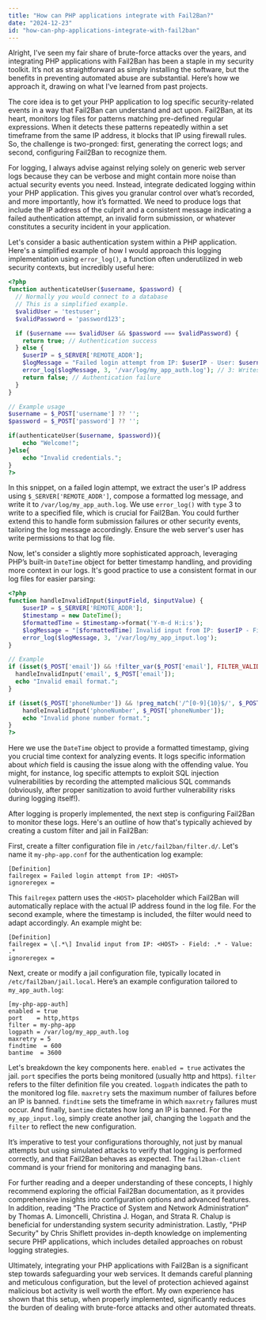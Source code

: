 ```yaml
---
title: "How can PHP applications integrate with Fail2Ban?"
date: "2024-12-23"
id: "how-can-php-applications-integrate-with-fail2ban"
---
```


Alright,  I've seen my fair share of brute-force attacks over the years, and integrating PHP applications with Fail2Ban has been a staple in my security toolkit. It’s not as straightforward as simply installing the software, but the benefits in preventing automated abuse are substantial. Here’s how we approach it, drawing on what I've learned from past projects.

The core idea is to get your PHP application to log specific security-related events in a way that Fail2Ban can understand and act upon. Fail2Ban, at its heart, monitors log files for patterns matching pre-defined regular expressions. When it detects these patterns repeatedly within a set timeframe from the same IP address, it blocks that IP using firewall rules. So, the challenge is two-pronged: first, generating the correct logs; and second, configuring Fail2Ban to recognize them.

For logging, I always advise against relying solely on generic web server logs because they can be verbose and might contain more noise than actual security events you need. Instead, integrate dedicated logging within your PHP application. This gives you granular control over what’s recorded, and more importantly, how it’s formatted. We need to produce logs that include the IP address of the culprit and a consistent message indicating a failed authentication attempt, an invalid form submission, or whatever constitutes a security incident in your application.

Let's consider a basic authentication system within a PHP application. Here's a simplified example of how I would approach this logging implementation using `error_log()`, a function often underutilized in web security contexts, but incredibly useful here:

```php
<?php
function authenticateUser($username, $password) {
  // Normally you would connect to a database
  // This is a simplified example.
  $validUser = 'testuser';
  $validPassword = 'password123';

  if ($username === $validUser && $password === $validPassword) {
    return true; // Authentication success
  } else {
    $userIP = $_SERVER['REMOTE_ADDR'];
    $logMessage = "Failed login attempt from IP: $userIP - User: $username";
    error_log($logMessage, 3, '/var/log/my_app_auth.log'); // 3: Writes to a file
    return false; // Authentication failure
  }
}

// Example usage
$username = $_POST['username'] ?? '';
$password = $_POST['password'] ?? '';

if(authenticateUser($username, $password)){
    echo "Welcome!";
}else{
    echo "Invalid credentials.";
}
?>
```

In this snippet, on a failed login attempt, we extract the user's IP address using `$_SERVER['REMOTE_ADDR']`, compose a formatted log message, and write it to `/var/log/my_app_auth.log`. We use `error_log()` with `type` 3 to write to a specified file, which is crucial for Fail2Ban. You could further extend this to handle form submission failures or other security events, tailoring the log message accordingly. Ensure the web server's user has write permissions to that log file.

Now, let's consider a slightly more sophisticated approach, leveraging PHP’s built-in `DateTime` object for better timestamp handling, and providing more context in our logs. It's good practice to use a consistent format in our log files for easier parsing:

```php
<?php
function handleInvalidInput($inputField, $inputValue) {
    $userIP = $_SERVER['REMOTE_ADDR'];
    $timestamp = new DateTime();
    $formattedTime = $timestamp->format('Y-m-d H:i:s');
    $logMessage = "[$formattedTime] Invalid input from IP: $userIP - Field: $inputField - Value: $inputValue";
    error_log($logMessage, 3, '/var/log/my_app_input.log');
}

// Example
if (isset($_POST['email']) && !filter_var($_POST['email'], FILTER_VALIDATE_EMAIL)) {
  handleInvalidInput('email', $_POST['email']);
  echo "Invalid email format.";
}

if (isset($_POST['phoneNumber']) && !preg_match('/^[0-9]{10}$/', $_POST['phoneNumber'])) {
    handleInvalidInput('phoneNumber', $_POST['phoneNumber']);
    echo "Invalid phone number format.";
}
?>
```

Here we use the `DateTime` object to provide a formatted timestamp, giving you crucial time context for analyzing events. It logs specific information about *which* field is causing the issue along with the offending value. You might, for instance, log specific attempts to exploit SQL injection vulnerabilities by recording the attempted malicious SQL commands (obviously, after proper sanitization to avoid further vulnerability risks during logging itself!).

After logging is properly implemented, the next step is configuring Fail2Ban to monitor these logs. Here's an outline of how that's typically achieved by creating a custom filter and jail in Fail2Ban:

First, create a filter configuration file in `/etc/fail2ban/filter.d/`. Let's name it `my-php-app.conf` for the authentication log example:

```
[Definition]
failregex = Failed login attempt from IP: <HOST>
ignoreregex =
```
This `failregex` pattern uses the `<HOST>` placeholder which Fail2Ban will automatically replace with the actual IP address found in the log file. For the second example, where the timestamp is included, the filter would need to adapt accordingly. An example might be:

```
[Definition]
failregex = \[.*\] Invalid input from IP: <HOST> - Field: .* - Value: .*
ignoreregex =
```

Next, create or modify a jail configuration file, typically located in `/etc/fail2ban/jail.local`. Here’s an example configuration tailored to `my_app_auth.log`:

```
[my-php-app-auth]
enabled = true
port    = http,https
filter = my-php-app
logpath = /var/log/my_app_auth.log
maxretry = 5
findtime  = 600
bantime  = 3600
```

Let's breakdown the key components here. `enabled = true` activates the jail. `port` specifies the ports being monitored (usually http and https). `filter` refers to the filter definition file you created. `logpath` indicates the path to the monitored log file. `maxretry` sets the maximum number of failures before an IP is banned. `findtime` sets the timeframe in which `maxretry` failures must occur. And finally, `bantime` dictates how long an IP is banned. For the `my_app_input.log`, simply create another jail, changing the `logpath` and the `filter` to reflect the new configuration.

It’s imperative to test your configurations thoroughly, not just by manual attempts but using simulated attacks to verify that logging is performed correctly, and that Fail2Ban behaves as expected. The `fail2ban-client` command is your friend for monitoring and managing bans.

For further reading and a deeper understanding of these concepts, I highly recommend exploring the official Fail2Ban documentation, as it provides comprehensive insights into configuration options and advanced features. In addition, reading “The Practice of System and Network Administration” by Thomas A. Limoncelli, Christina J. Hogan, and Strata R. Chalup is beneficial for understanding system security administration. Lastly, "PHP Security" by Chris Shiflett provides in-depth knowledge on implementing secure PHP applications, which includes detailed approaches on robust logging strategies.

Ultimately, integrating your PHP applications with Fail2Ban is a significant step towards safeguarding your web services. It demands careful planning and meticulous configuration, but the level of protection achieved against malicious bot activity is well worth the effort. My own experience has shown that this setup, when properly implemented, significantly reduces the burden of dealing with brute-force attacks and other automated threats.
